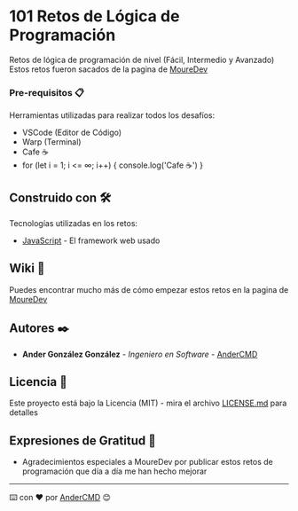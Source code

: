 # 101 Retos de Lógica de Programación

Retos de lógica de programación de nivel (Fácil, Intermedio y Avanzado)
Estos retos fueron sacados de la pagina de [MoureDev](https://retosdeprogramacion.com/ejercicios/)

### Pre-requisitos 📋

Herramientas utilizadas para realizar todos los desafíos:

* VSCode (Editor de Código)
* Warp (Terminal)
* Cafe ☕️
* for (let i = 1; i <= ∞; i++) { console.log('Cafe ☕️') }

## Construido con 🛠️

Tecnologías utilizadas en los retos:

* [JavaScript](https://developer.mozilla.org/es/docs/Web/JavaScript) - El framework web usado

## Wiki 📖

Puedes encontrar mucho más de cómo empezar estos retos en la pagina de [MoureDev](https://retosdeprogramacion.com/ejercicios/)

## Autores ✒️

* **Ander González González** - *Ingeniero en Software* - [AnderCMD](https://github.com/AnderCMD)
  
## Licencia 📄

Este proyecto está bajo la Licencia (MIT) - mira el archivo [LICENSE.md](LICENSE.md) para detalles

## Expresiones de Gratitud 🎁

* Agradecimientos especiales a MoureDev por publicar estos retos de programación que día a día me han hecho mejorar



---
⌨️ con ❤️ por [AnderCMD](https://github.com/AnderCMD) 😊
